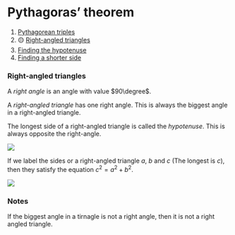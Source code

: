 # Pythagoras’ theorem

1. [Pythagorean triples](./pythagoras-theorem/pythagorean-triples.md)
2. :yellow_circle: [Right-angled triangles](./pythagoras-theorem/right-angled-triangles.md)
3. [Finding the hypotenuse](./pythagoras-theorem/finding-the-hypotenuse.md)
4. [Finding a shorter side](./pythagoras-theorem/finding-a-shorter-side.md)

### Right-angled triangles

A *right angle* is an angle with value $90\degree$.

A *right-angled triangle* has one right angle. This is always the biggest angle in a right-angled triangle.

The longest side of a right-angled triangle is called the *hypotenuse*. This is always opposite the right-angle.

![](https://jsx-images.mathspace.co/ac-9-2020-995-chapter-3/3.01-1.svg)

If we label the sides or a right-angled triangle $a$, $b$ and $c$ (The longest is $c$), then they satisfy the equation $c^2 = a^2 + b^2$.

![](https://jsx-images.mathspace.co/ac-9-2020-995-chapter-3/3.01-2.svg)

### Notes

If the biggest angle in a tirnagle is not a right angle, then it is not a right angled triangle.

